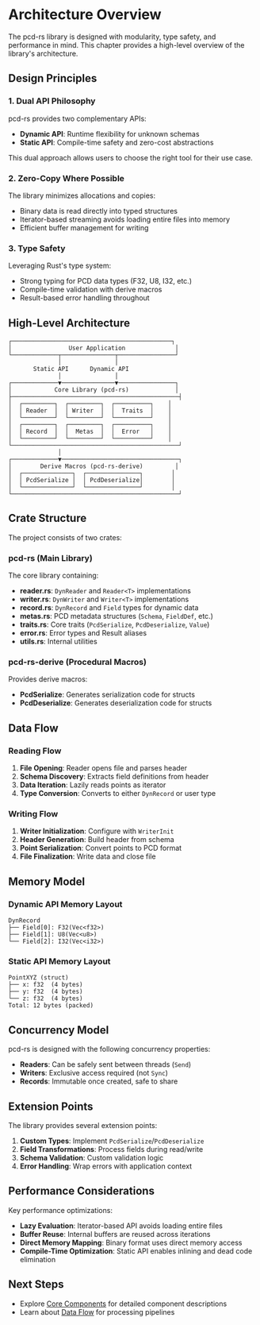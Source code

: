 # Architecture Overview

The pcd-rs library is designed with modularity, type safety, and performance in mind. This chapter provides a high-level overview of the library's architecture.

## Design Principles

### 1. Dual API Philosophy

pcd-rs provides two complementary APIs:

- **Dynamic API**: Runtime flexibility for unknown schemas
- **Static API**: Compile-time safety and zero-cost abstractions

This dual approach allows users to choose the right tool for their use case.

### 2. Zero-Copy Where Possible

The library minimizes allocations and copies:

- Binary data is read directly into typed structures
- Iterator-based streaming avoids loading entire files into memory
- Efficient buffer management for writing

### 3. Type Safety

Leveraging Rust's type system:

- Strong typing for PCD data types (F32, U8, I32, etc.)
- Compile-time validation with derive macros
- Result-based error handling throughout

## High-Level Architecture

```
┌─────────────────────────────────────────────┐
│                User Application              │
└─────────────┬───────────────┬────────────────┘
              │               │
       Static API      Dynamic API
              │               │
┌─────────────▼───────────────▼────────────────┐
│            Core Library (pcd-rs)             │
├───────────────────────────────────────────────┤
│  ┌─────────┐  ┌─────────┐  ┌──────────┐    │
│  │ Reader  │  │ Writer  │  │  Traits  │    │
│  └─────────┘  └─────────┘  └──────────┘    │
│  ┌─────────┐  ┌─────────┐  ┌──────────┐    │
│  │ Record  │  │  Metas  │  │  Error   │    │
│  └─────────┘  └─────────┘  └──────────┘    │
└───────────────────────────────────────────────┘
              │
┌─────────────▼─────────────────────────────────┐
│        Derive Macros (pcd-rs-derive)         │
│  ┌──────────────┐  ┌───────────────┐        │
│  │ PcdSerialize │  │ PcdDeserialize│        │
│  └──────────────┘  └───────────────┘        │
└───────────────────────────────────────────────┘
```

## Crate Structure

The project consists of two crates:

### pcd-rs (Main Library)

The core library containing:

- **reader.rs**: `DynReader` and `Reader<T>` implementations
- **writer.rs**: `DynWriter` and `Writer<T>` implementations
- **record.rs**: `DynRecord` and `Field` types for dynamic data
- **metas.rs**: PCD metadata structures (`Schema`, `FieldDef`, etc.)
- **traits.rs**: Core traits (`PcdSerialize`, `PcdDeserialize`, `Value`)
- **error.rs**: Error types and Result aliases
- **utils.rs**: Internal utilities

### pcd-rs-derive (Procedural Macros)

Provides derive macros:

- **PcdSerialize**: Generates serialization code for structs
- **PcdDeserialize**: Generates deserialization code for structs

## Data Flow

### Reading Flow

1. **File Opening**: Reader opens file and parses header
2. **Schema Discovery**: Extracts field definitions from header
3. **Data Iteration**: Lazily reads points as iterator
4. **Type Conversion**: Converts to either `DynRecord` or user type

### Writing Flow

1. **Writer Initialization**: Configure with `WriterInit`
2. **Header Generation**: Build header from schema
3. **Point Serialization**: Convert points to PCD format
4. **File Finalization**: Write data and close file

## Memory Model

### Dynamic API Memory Layout

```
DynRecord
├── Field[0]: F32(Vec<f32>)
├── Field[1]: U8(Vec<u8>)
└── Field[2]: I32(Vec<i32>)
```

### Static API Memory Layout

```
PointXYZ (struct)
├── x: f32  (4 bytes)
├── y: f32  (4 bytes)
└── z: f32  (4 bytes)
Total: 12 bytes (packed)
```

## Concurrency Model

pcd-rs is designed with the following concurrency properties:

- **Readers**: Can be safely sent between threads (`Send`)
- **Writers**: Exclusive access required (not `Sync`)
- **Records**: Immutable once created, safe to share

## Extension Points

The library provides several extension points:

1. **Custom Types**: Implement `PcdSerialize`/`PcdDeserialize`
2. **Field Transformations**: Process fields during read/write
3. **Schema Validation**: Custom validation logic
4. **Error Handling**: Wrap errors with application context

## Performance Considerations

Key performance optimizations:

- **Lazy Evaluation**: Iterator-based API avoids loading entire files
- **Buffer Reuse**: Internal buffers are reused across iterations
- **Direct Memory Mapping**: Binary format uses direct memory access
- **Compile-Time Optimization**: Static API enables inlining and dead code elimination

## Next Steps

- Explore [Core Components](./core_components.md) for detailed component descriptions
- Learn about [Data Flow](./data_flow.md) for processing pipelines